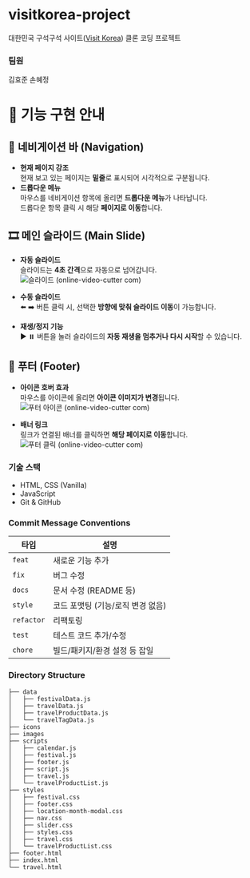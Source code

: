 # visitkorea-project
대한민국 구석구석 사이트([Visit Korea](https://korean.visitkorea.or.kr)) 클론 코딩 프로젝트

### 팀원
김효준 손혜정

# 📖 기능 구현 안내

## 📌 네비게이션 바 (Navigation)
- **현재 페이지 강조**  
  현재 보고 있는 페이지는 **밑줄**로 표시되어 시각적으로 구분됩니다.
- **드롭다운 메뉴**  
  마우스를 네비게이션 항목에 올리면 **드롭다운 메뉴**가 나타납니다.  
  드롭다운 항목 클릭 시 해당 **페이지로 이동**합니다.

## 🎞️ 메인 슬라이드 (Main Slide)
- **자동 슬라이드**  
  슬라이드는 **4초 간격**으로 자동으로 넘어갑니다.
  ![슬라이드 (online-video-cutter com)](https://github.com/user-attachments/assets/2bae83ce-4e83-4f71-af8a-3063001c0c4b)



- **수동 슬라이드**  
  ⬅️ ➡️ 버튼 클릭 시, 선택한 **방향에 맞춰 슬라이드 이동**이 가능합니다.
- **재생/정지 기능**  
  ▶️ ⏸️ 버튼을 눌러 슬라이드의 **자동 재생을 멈추거나 다시 시작**할 수 있습니다.

## 📎 푸터 (Footer)
- **아이콘 호버 효과**  
  마우스를 아이콘에 올리면 **아이콘 이미지가 변경**됩니다.
  ![푸터 아이콘 (online-video-cutter com)](https://github.com/user-attachments/assets/a66b8c7f-b492-4301-bc89-519719415847)

- **배너 링크**  
  링크가 연결된 배너를 클릭하면 **해당 페이지로 이동**합니다.
  ![푸터 클릭 (online-video-cutter com)](https://github.com/user-attachments/assets/66cb142e-0695-4d10-b526-0fcabab7afec)



  
### 기술 스택
- HTML, CSS (Vanilla)
- JavaScript
- Git & GitHub

### Commit Message Conventions

| 타입 | 설명 |
| --- | --- |
| `feat` | 새로운 기능 추가 |
| `fix` | 버그 수정 |
| `docs` | 문서 수정 (README 등) |
| `style` | 코드 포맷팅 (기능/로직 변경 없음) |
| `refactor` | 리팩토링 |
| `test` | 테스트 코드 추가/수정 |
| `chore` | 빌드/패키지/환경 설정 등 잡일 |

### Directory Structure

```
├── data
│   ├── festivalData.js
│   ├── travelData.js
│   ├── travelProductData.js
│   └── travelTagData.js
├── icons
├── images
├── scripts
│   ├── calendar.js
│   ├── festival.js
│   ├── footer.js
│   ├── script.js
│   ├── travel.js
│   └── travelProductList.js
├── styles
│   ├── festival.css
│   ├── footer.css
│   ├── location-month-modal.css
│   ├── nav.css
│   ├── slider.css
│   ├── styles.css
│   ├── travel.css
│   └── travelProductList.css
├── footer.html
├── index.html
└── travel.html
```


